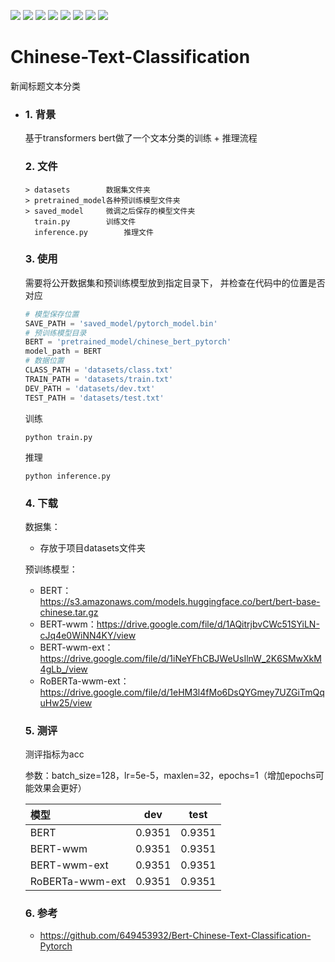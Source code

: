 ![](https://img.shields.io/badge/license-MIT-blue.svg) 
![](https://img.shields.io/badge/Python-3.6.12-blue.svg)
![](https://img.shields.io/badge/torch-1.7.0-brightgreen.svg)
![](https://img.shields.io/badge/transformers-4.4.1-brightgreen.svg)
![](https://img.shields.io/badge/scikitlearn-0.24.0-brightgreen.svg)
![](https://img.shields.io/badge/tqdm-4.49.0-brightgreen.svg)
![](https://img.shields.io/badge/jsonlines-2.0.0-brightgreen.svg)
![](https://img.shields.io/badge/loguru-0.5.3-brightgreen.svg)



# Chinese-Text-Classification

新闻标题文本分类

- ### 1. 背景

  基于transformers bert做了一个文本分类的训练 + 推理流程

  ### 2. 文件

  ```shell
  > datasets		数据集文件夹
  > pretrained_model各种预训练模型文件夹
  > saved_model		微调之后保存的模型文件夹
    train.py		训练文件
    inference.py		推理文件
  ```

  ### 3. 使用

  需要将公开数据集和预训练模型放到指定目录下， 并检查在代码中的位置是否对应

  ```python
  # 模型保存位置
  SAVE_PATH = 'saved_model/pytorch_model.bin'
  # 预训练模型目录
  BERT = 'pretrained_model/chinese_bert_pytorch'
  model_path = BERT
  # 数据位置
  CLASS_PATH = 'datasets/class.txt'
  TRAIN_PATH = 'datasets/train.txt'
  DEV_PATH = 'datasets/dev.txt'
  TEST_PATH = 'datasets/test.txt'
  ```

  训练

  ```shell
  python train.py
  ```

  推理

  ```shell
  python inference.py
  ```

  ### 4. 下载

  数据集：

  - 存放于项目datasets文件夹

  预训练模型：

  - BERT：https://s3.amazonaws.com/models.huggingface.co/bert/bert-base-chinese.tar.gz
  - BERT-wwm：https://drive.google.com/file/d/1AQitrjbvCWc51SYiLN-cJq4e0WiNN4KY/view
  - BERT-wwm-ext：https://drive.google.com/file/d/1iNeYFhCBJWeUsIlnW_2K6SMwXkM4gLb_/view
  - RoBERTa-wwm-ext：https://drive.google.com/file/d/1eHM3l4fMo6DsQYGmey7UZGiTmQquHw25/view

  ### 5. 测评

  测评指标为acc

  参数：batch_size=128，lr=5e-5，maxlen=32，epochs=1（增加epochs可能效果会更好）

  | 模型            | dev    | test   |
  | :-------------- | ------ | ------ |
  | BERT            | 0.9351 | 0.9351 |
  | BERT-wwm        | 0.9351 | 0.9351 |
  | BERT-wwm-ext    | 0.9351 | 0.9351 |
  | RoBERTa-wwm-ext | 0.9351 | 0.9351 |

  ### 6. 参考

  - https://github.com/649453932/Bert-Chinese-Text-Classification-Pytorch








